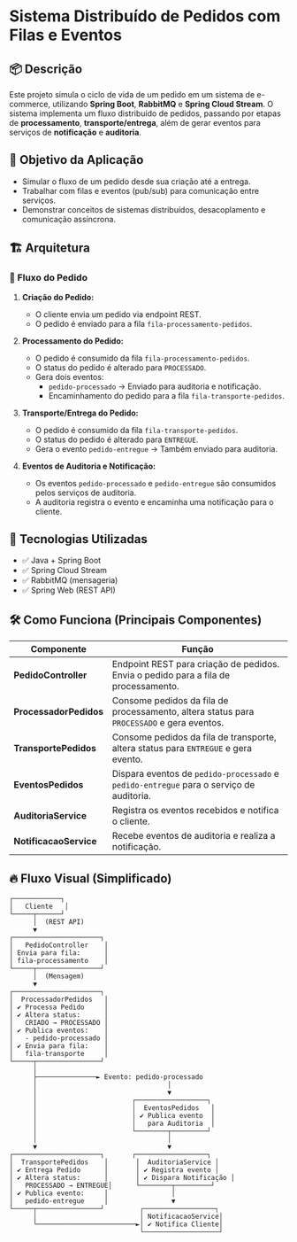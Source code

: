 # Sistema Distribuído de Pedidos com Filas e Eventos

## 📦 Descrição

Este projeto simula o ciclo de vida de um pedido em um sistema de e-commerce, utilizando **Spring Boot**, **RabbitMQ** e **Spring Cloud Stream**. O sistema implementa um fluxo distribuído de pedidos, passando por etapas de **processamento**, **transporte/entrega**, além de gerar eventos para serviços de **notificação** e **auditoria**.

## 🎯 Objetivo da Aplicação

- Simular o fluxo de um pedido desde sua criação até a entrega.
- Trabalhar com filas e eventos (pub/sub) para comunicação entre serviços.
- Demonstrar conceitos de sistemas distribuídos, desacoplamento e comunicação assíncrona.

## 🏗️ Arquitetura

### 🛒 Fluxo do Pedido

1. **Criação do Pedido:**
   - O cliente envia um pedido via endpoint REST.
   - O pedido é enviado para a fila `fila-processamento-pedidos`.

2. **Processamento do Pedido:**
   - O pedido é consumido da fila `fila-processamento-pedidos`.
   - O status do pedido é alterado para `PROCESSADO`.
   - Gera dois eventos:
     - `pedido-processado` → Enviado para auditoria e notificação.
     - Encaminhamento do pedido para a fila `fila-transporte-pedidos`.

3. **Transporte/Entrega do Pedido:**
   - O pedido é consumido da fila `fila-transporte-pedidos`.
   - O status do pedido é alterado para `ENTREGUE`.
   - Gera o evento `pedido-entregue` → Também enviado para auditoria.

4. **Eventos de Auditoria e Notificação:**
   - Os eventos `pedido-processado` e `pedido-entregue` são consumidos pelos serviços de auditoria.
   - A auditoria registra o evento e encaminha uma notificação para o cliente.

## 🔗 Tecnologias Utilizadas

- ✅ Java + Spring Boot
- ✅ Spring Cloud Stream
- ✅ RabbitMQ (mensageria)
- ✅ Spring Web (REST API)

## 🛠️ Como Funciona (Principais Componentes)

| Componente            | Função                                                                                   |
|-----------------------|------------------------------------------------------------------------------------------|
| **PedidoController**  | Endpoint REST para criação de pedidos. Envia o pedido para a fila de processamento.      |
| **ProcessadorPedidos**| Consome pedidos da fila de processamento, altera status para `PROCESSADO` e gera eventos.|
| **TransportePedidos** | Consome pedidos da fila de transporte, altera status para `ENTREGUE` e gera evento.      |
| **EventosPedidos**    | Dispara eventos de `pedido-processado` e `pedido-entregue` para o serviço de auditoria.  |
| **AuditoriaService**  | Registra os eventos recebidos e notifica o cliente.                                      |
| **NotificacaoService**| Recebe eventos de auditoria e realiza a notificação.                                     |

## 🔥 Fluxo Visual (Simplificado)

```plaintext
┌────────────┐
│   Cliente   │
└─────┬──────┘
      │  (REST API)
      ▼
┌──────────────────────┐
│   PedidoController    │
│ Envia para fila:      │
│ fila-processamento    │
└─────┬────────────────┘
      │  (Mensagem)
      ▼
┌──────────────────────┐
│  ProcessadorPedidos   │
│ ✔ Processa Pedido     │
│ ✔ Altera status:      │
│   CRIADO → PROCESSADO │
│ ✔ Publica eventos:    │
│   - pedido-processado │
│ ✔ Envia para fila:    │
│   fila-transporte     │
└─────┬────────────────┘
      │
      ├───────────────► Evento: pedido-processado
      │                                 │
      │                                 ▼
      │                        ┌──────────────────┐
      │                        │  EventosPedidos   │
      │                        │ ✔ Publica evento  │
      │                        │   para Auditoria  │
      │                        └────────┬─────────┘
      │                                 │
      ▼                                 ▼
┌──────────────────────┐       ┌──────────────────┐
│  TransportePedidos    │       │  AuditoriaService │
│ ✔ Entrega Pedido      │       │ ✔ Registra evento │
│ ✔ Altera status:      │       │ ✔ Dispara Notificação │
│   PROCESSADO → ENTREGUE│      └────────┬─────────┘
│ ✔ Publica evento:     │                │
│   pedido-entregue     │                ▼
└─────┬────────────────┘         ┌──────────────────┐
      │                          │ NotificacaoService│
      └─────────────────────────►│ ✔ Notifica Cliente│
                                 └───────────────────┘
